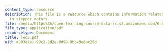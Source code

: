 ```yaml
---
content_type: resource
description: This file is a resource which contains information related to introduction
  to stepper motors.
file: /media/https%3A/open-learning-course-data-rc.s3.amazonaws.com/6-091-hands-on-introduction-to-electrical-engineering-lab-skills-january-iap-2008/a003e2e199c28d2e9d909bb49e6bc26d_lec5.pdf
file_type: application/pdf
resourcetype: Document
title: lec5.pdf
uid: a003e2e1-99c2-8d2e-9d90-9bb49e6bc26d
---
```

